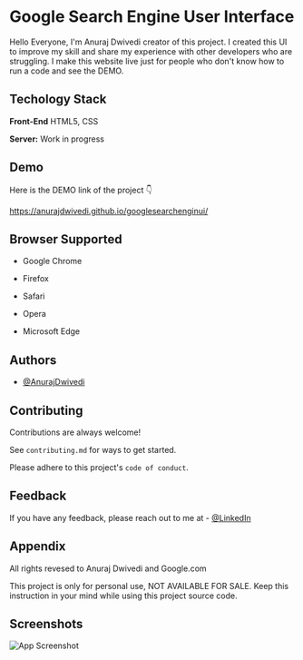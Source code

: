 
# Google Search Engine User Interface

Hello Everyone, I'm Anuraj Dwivedi creator of this project. I created this UI to improve my skill and share my experience with other developers who are struggling. I make this website live just for people who don't know how to run a code and see the DEMO.

## Techology Stack

**Front-End** HTML5, CSS

**Server:** Work in progress

  
## Demo

Here is the DEMO link of the project 👇

https://anurajdwivedi.github.io/googlesearchenginui/

  
## Browser Supported

- Google Chrome

- Firefox
 
- Safari

- Opera

- Microsoft Edge

  
## Authors

- [@AnurajDwivedi](https://github.com/anurajdwivedi)

  
## Contributing

Contributions are always welcome!

See `contributing.md` for ways to get started.

Please adhere to this project's `code of conduct`.

  
## Feedback

If you have any feedback, please reach out to me at - [@LinkedIn](https://www.linkedin.com/in/anurajdwivedi/) 

  
## Appendix

All rights revesed to Anuraj Dwivedi and Google.com

This project is only for personal use, NOT AVAILABLE FOR SALE. Keep this instruction in your mind while using this project source code.

  
## Screenshots

![App Screenshot](https://drive.google.com/file/d/14SqBUjqUJL0U8xN_4yUO466AKPFsAxaK/view?usp=sharing)

  